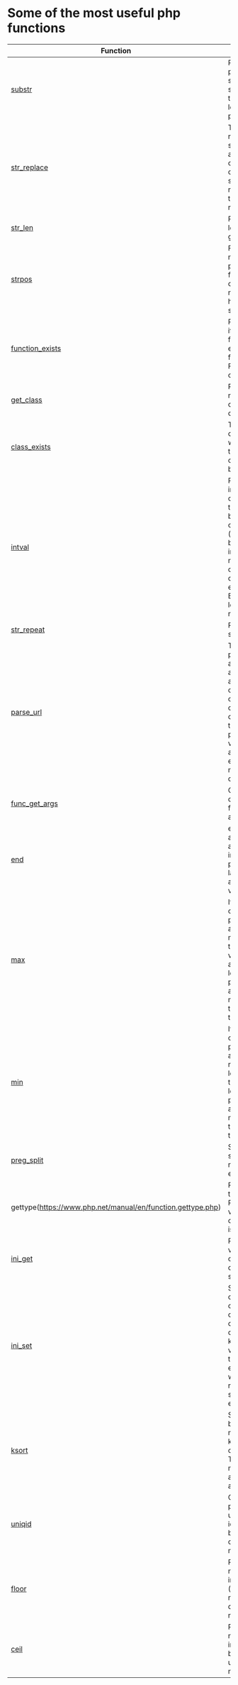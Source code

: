 # Some of the most useful php functions

| Function | Description |
| --- | ----------- |
| [substr](https://www.php.net/manual/en/function.substr.php) | Returns the portion of string specified by the start and length parameters |
| [str_replace](https://www.php.net/manual/en/function.str-replace.php) | This function returns a string or an array with all occurrences of search in subject replaced with the given replace value. |
| [str_len](https://www.php.net/manual/en/function.strlen.php) | Returns the length of the given string. |
| [strpos](https://www.php.net/manual/en/function.strpos.php) | Find the numeric position of the first occurrence of needle in the haystack string. |
| [function_exists](https://www.php.net/manual/en/function.function-exists.php) | Returns TRUE if function_name exists and is a function, FALSE otherwise. |
| [get_class](https://www.php.net/manual/en/function.get-class.php) | Returns the name of the class of an object |
| [class_exists](https://www.php.net/manual/en/function.class-exists.php) |This function checks whether or not the given class has been defined.|
|[intval](https://www.php.net/manual/en/function.intval.php)|Returns the integer value of var, using the specified base for the conversion (the default is base 10). intval() should not be used on objects, as doing so will emit an E_NOTICE level error and return 1.|
|[str_repeat](https://www.php.net/manual/en/function.str-repeat.php)|Repeat a string|
|[parse_url](https://www.php.net/manual/en/function.parse-url.php)|This function parses a URL and returns an associative array containing any of the various components of the URL that are present. The values of the array elements are not URL decoded.|
|[func_get_args](https://www.php.net/manual/en/function.func-get-args.php)|Gets an array of the function's argument list.|
|[end](https://www.php.net/manual/en/function.end.php)|end() advances array's internal pointer to the last element, and returns its value.|
|[max](https://www.php.net/manual/en/function.max.php)|If the first and only parameter is an array, max() returns the highest value in that array. If at least two parameters are provided, max() returns the biggest of these values.|
|[min](https://www.php.net/manual/en/function.min.php)|If the first and only parameter is an array, min() returns the lowest value in that array. If at least two parameters are provided, min() returns the smallest of these values.|
|[preg_split](https://www.php.net/manual/en/function.preg-split.php)|Split the given string by a regular expression.|
|gettype(https://www.php.net/manual/en/function.gettype.php)|Returns the type of the PHP variable var. For type checking, use is_* functions.|
|[ini_get](https://www.php.net/manual/en/function.ini-get.php)|Returns the value of the configuration option on success|
|[ini_set](https://www.php.net/manual/en/function.ini-set.php)|Sets the value of the given configuration option. The configuration option will keep this new value during the script's execution, and will be restored at the script's ending.|
|[ksort](https://www.php.net/manual/en/function.ksort.php)|Sorts an array by key, maintaining key to data correlations. This is useful mainly for associative arrays.|
|[uniqid](https://www.php.net/manual/en/function.uniqid.php)|Gets a prefixed unique identifier based on the current time in microseconds.|
|[floor](https://www.php.net/manual/en/function.floor.php)|Returns the next lowest integer value (as float) by rounding down value if necessary.|
|[ceil](https://www.php.net/manual/en/function.ceil.php)|Returns the next highest integer value by rounding up value if necessary.|
